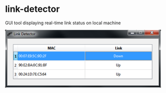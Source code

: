 # link-detector
GUI tool displaying real-time link status on local machine

![screenshot](screenshot.png?raw=true)
